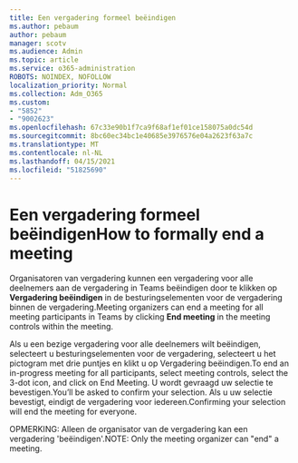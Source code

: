 ```yaml
---
title: Een vergadering formeel beëindigen
ms.author: pebaum
author: pebaum
manager: scotv
ms.audience: Admin
ms.topic: article
ms.service: o365-administration
ROBOTS: NOINDEX, NOFOLLOW
localization_priority: Normal
ms.collection: Adm_O365
ms.custom:
- "5852"
- "9002623"
ms.openlocfilehash: 67c33e90b1f7ca9f68af1ef01ce158075a0dc54d
ms.sourcegitcommit: 8bc60ec34bc1e40685e3976576e04a2623f63a7c
ms.translationtype: MT
ms.contentlocale: nl-NL
ms.lasthandoff: 04/15/2021
ms.locfileid: "51825690"
---
```

# <a name="how-to-formally-end-a-meeting"></a><span data-ttu-id="7b8e4-102">Een vergadering formeel beëindigen</span><span class="sxs-lookup"><span data-stu-id="7b8e4-102">How to formally end a meeting</span></span>

<span data-ttu-id="7b8e4-103">Organisatoren van vergadering kunnen een vergadering voor alle deelnemers aan de vergadering in Teams beëindigen door te klikken op **Vergadering beëindigen** in de besturingselementen voor de vergadering binnen de vergadering.</span><span class="sxs-lookup"><span data-stu-id="7b8e4-103">Meeting organizers can end a meeting for all meeting participants in Teams by clicking **End meeting** in the meeting controls within the meeting.</span></span>  

<span data-ttu-id="7b8e4-104">Als u een bezige vergadering voor alle deelnemers wilt beëindigen, selecteert u besturingselementen voor de vergadering, selecteert u het pictogram met drie puntjes en klikt u op Vergadering beëindigen.</span><span class="sxs-lookup"><span data-stu-id="7b8e4-104">To end an in-progress meeting for all participants, select meeting controls, select the 3-dot icon, and click on End Meeting.</span></span> <span data-ttu-id="7b8e4-105">U wordt gevraagd uw selectie te bevestigen.</span><span class="sxs-lookup"><span data-stu-id="7b8e4-105">You’ll be asked to confirm your selection.</span></span> <span data-ttu-id="7b8e4-106">Als u uw selectie bevestigt, eindigt de vergadering voor iedereen.</span><span class="sxs-lookup"><span data-stu-id="7b8e4-106">Confirming your selection will end the meeting for everyone.</span></span>

<span data-ttu-id="7b8e4-107">OPMERKING: Alleen de organisator van de vergadering kan een vergadering 'beëindigen'.</span><span class="sxs-lookup"><span data-stu-id="7b8e4-107">NOTE: Only the meeting organizer can "end" a meeting.</span></span>
